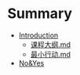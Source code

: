 # Summary

* [Introduction](README.md)
   * [课程大纲.md](课程大纲.md)
   * [最小行动.md](最小行动.md)
* [No&Yes](no&yes)

